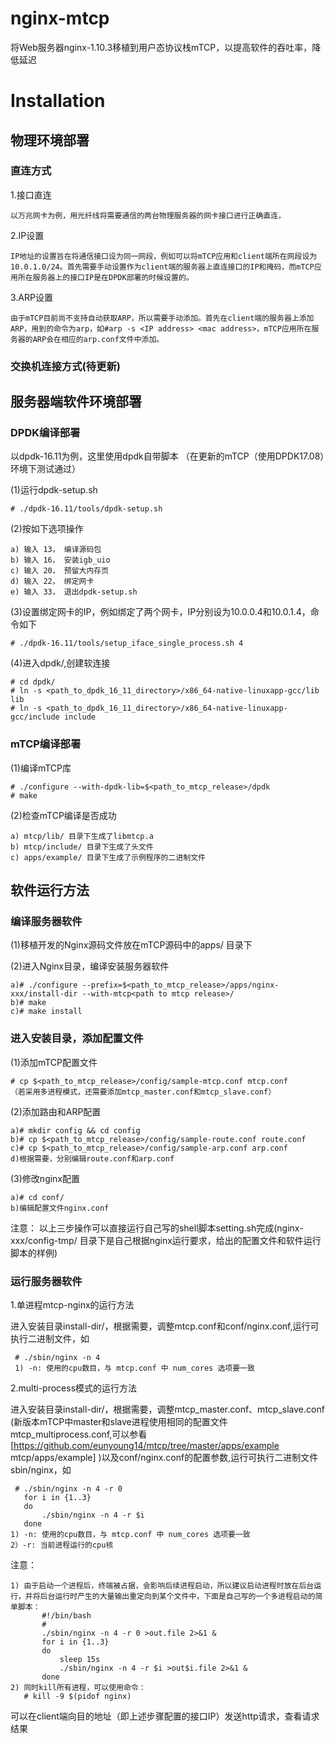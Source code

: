 # nginx-mtcp
将Web服务器nginx-1.10.3移植到用户态协议栈mTCP，以提高软件的吞吐率，降低延迟

# Installation

## 物理环境部署

### 直连方式

1.接口直连

    以万兆网卡为例，用光纤线将需要通信的两台物理服务器的网卡接口进行正确直连，

2.IP设置

    IP地址的设置旨在将通信接口设为同一网段，例如可以将mTCP应用和client端所在网段设为10.0.1.0/24。首先需要手动设置作为client端的服务器上直连接口的IP和掩码，而mTCP应用所在服务器上的接口IP是在DPDK部署的时候设置的。

3.ARP设置

    由于mTCP目前尚不支持自动获取ARP，所以需要手动添加。首先在client端的服务器上添加ARP，用到的命令为arp，如#arp -s <IP address> <mac address>，mTCP应用所在服务器的ARP会在相应的arp.conf文件中添加。

### 交换机连接方式(待更新)

## 服务器端软件环境部署

### DPDK编译部署

以dpdk-16.11为例，这里使用dpdk自带脚本
（在更新的mTCP（使用DPDK17.08）环境下测试通过）

(1)运行dpdk-setup.sh

    # ./dpdk-16.11/tools/dpdk-setup.sh

(2)按如下选项操作

    a) 输入 13， 编译源码包
    b) 输入 16， 安装igb_uio
    c) 输入 20， 预留大内存页
    d) 输入 22， 绑定网卡
    e) 输入 33， 退出dpdk-setup.sh

(3)设置绑定网卡的IP，例如绑定了两个网卡，IP分别设为10.0.0.4和10.0.1.4，命令如下

    # ./dpdk-16.11/tools/setup_iface_single_process.sh 4

(4)进入dpdk/,创建软连接

    # cd dpdk/
    # ln -s <path_to_dpdk_16_11_directory>/x86_64-native-linuxapp-gcc/lib lib
    # ln -s <path_to_dpdk_16_11_directory>/x86_64-native-linuxapp-gcc/include include

### mTCP编译部署 

(1)编译mTCP库

    # ./configure --with-dpdk-lib=$<path_to_mtcp_release>/dpdk
    # make

(2)检查mTCP编译是否成功

    a) mtcp/lib/ 目录下生成了libmtcp.a 
    b) mtcp/include/ 目录下生成了头文件
    c) apps/example/ 目录下生成了示例程序的二进制文件

## 软件运行方法 

### 编译服务器软件

(1)移植开发的Nginx源码文件放在mTCP源码中的apps/ 目录下

(2)进入Nginx目录，编译安装服务器软件

    a)# ./configure --prefix=$<path_to_mtcp_release>/apps/nginx-xxx/install-dir --with-mtcp<path to mtcp release>/
    b)# make
    c)# make install

### 进入安装目录，添加配置文件

(1)添加mTCP配置文件

    # cp $<path_to_mtcp_release>/config/sample-mtcp.conf mtcp.conf
    （若采用多进程模式，还需要添加mtcp_master.conf和mtcp_slave.conf）

(2)添加路由和ARP配置

    a)# mkdir config && cd config
    b)# cp $<path_to_mtcp_release>/config/sample-route.conf route.conf
    c)# cp $<path_to_mtcp_release>/config/sample-arp.conf arp.conf
    d)根据需要，分别编辑route.conf和arp.conf

(3)修改nginx配置

    a)# cd conf/
    b)编辑配置文件nginx.conf

  注意：
       以上三步操作可以直接运行自己写的shell脚本setting.sh完成(nginx-xxx/config-tmp/ 目录下是自己根据nginx运行要求，给出的配置文件和软件运行脚本的样例)

### 运行服务器软件

1.单进程mtcp-nginx的运行方法

  进入安装目录install-dir/，根据需要，调整mtcp.conf和conf/nginx.conf,运行可执行二进制文件，如

     # ./sbin/nginx -n 4
     1) -n: 使用的cpu数目，与 mtcp.conf 中 num_cores 选项要一致

2.multi-process模式的运行方法

  进入安装目录install-dir/，根据需要，调整mtcp_master.conf、mtcp_slave.conf (新版本mTCP中master和slave进程使用相同的配置文件mtcp_multiprocess.conf,可以参看 [https://github.com/eunyoung14/mtcp/tree/master/apps/example mtcp/apps/example] )以及conf/nginx.conf的配置参数,运行可执行二进制文件sbin/nginx，如
 
     # ./sbin/nginx -n 4 -r 0 
       for i in {1..3}
       do 
           ./sbin/nginx -n 4 -r $i
       done
    1) -n: 使用的cpu数目，与 mtcp.conf 中 num_cores 选项要一致
    2）-r: 当前进程运行的cpu核

  注意：

    1) 由于启动一个进程后，终端被占据，会影响后续进程启动，所以建议启动进程时放在后台运行，并将后台运行时产生的大量输出重定向到某个文件中，下面是自己写的一个多进程启动的简单脚本：
           #!/bin/bash
           #
           ./sbin/nginx -n 4 -r 0 >out.file 2>&1 &
           for i in {1..3}
           do
               sleep 15s
               ./sbin/nginx -n 4 -r $i >out$i.file 2>&1 &
           done
    2) 同时kill所有进程，可以使用命令：
       # kill -9 $(pidof nginx)

可以在client端向目的地址（即上述步骤配置的接口IP）发送http请求，查看请求结果
